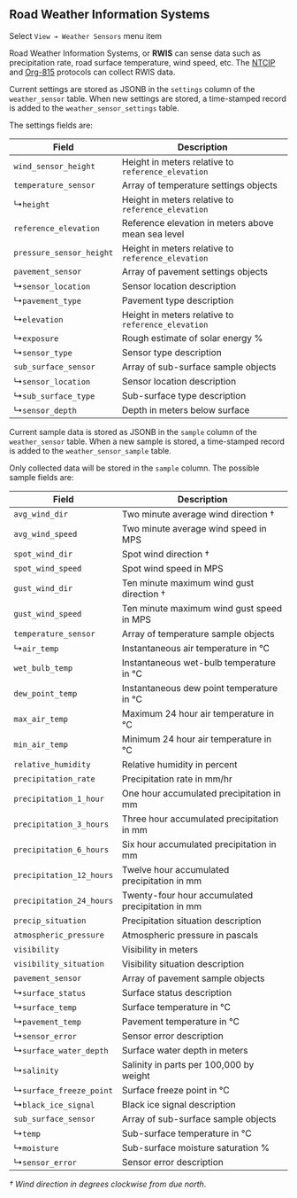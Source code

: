 ## Road Weather Information Systems

Select `View ➔ Weather Sensors` menu item

Road Weather Information Systems, or **RWIS** can sense data such as
precipitation rate, road surface temperature, wind speed, etc.  The [NTCIP]
and [Org-815] protocols can collect RWIS data.

Current settings are stored as JSONB in the `settings` column of the
`weather_sensor` table.  When new settings are stored, a time-stamped record is
added to the `weather_sensor_settings` table.

The settings fields are:

Field                    | Description
-------------------------|-------------------------------------------------------
`wind_sensor_height`     | Height in meters relative to `reference_elevation`
`temperature_sensor`     | Array of temperature settings objects
↳`height`                | Height in meters relative to `reference_elevation`
`reference_elevation`    | Reference elevation in meters above mean sea level
`pressure_sensor_height` | Height in meters relative to `reference_elevation`
`pavement_sensor`        | Array of pavement settings objects
↳`sensor_location`       | Sensor location description
↳`pavement_type`         | Pavement type description
↳`elevation`             | Height in meters relative to `reference_elevation`
↳`exposure`              | Rough estimate of solar energy %
↳`sensor_type`           | Sensor type description
`sub_surface_sensor`     | Array of sub-surface sample objects
↳`sensor_location`       | Sensor location description
↳`sub_surface_type`      | Sub-surface type description
↳`sensor_depth`          | Depth in meters below surface

Current sample data is stored as JSONB in the `sample` column of the
`weather_sensor` table.  When a new sample is stored, a time-stamped record is
added to the `weather_sensor_sample` table.

Only collected data will be stored in the `sample` column.  The possible sample
fields are:

Field                    | Description
-------------------------|------------------------------------
`avg_wind_dir`           | Two minute average wind direction †
`avg_wind_speed`         | Two minute average wind speed in MPS
`spot_wind_dir`          | Spot wind direction †
`spot_wind_speed`        | Spot wind speed in MPS
`gust_wind_dir`          | Ten minute maximum wind gust direction †
`gust_wind_speed`        | Ten minute maximum wind gust speed in MPS
`temperature_sensor`     | Array of temperature sample objects
↳`air_temp`              | Instantaneous air temperature in ℃
`wet_bulb_temp`          | Instantaneous wet-bulb temperature in ℃
`dew_point_temp`         | Instantaneous dew point temperature in ℃
`max_air_temp`           | Maximum 24 hour air temperature in ℃
`min_air_temp`           | Minimum 24 hour air temperature in ℃
`relative_humidity`      | Relative humidity in percent
`precipitation_rate`     | Precipitation rate in mm/hr
`precipitation_1_hour`   | One hour accumulated precipitation in mm
`precipitation_3_hours`  | Three hour accumulated precipitation in mm
`precipitation_6_hours`  | Six hour accumulated precipitation in mm
`precipitation_12_hours` | Twelve hour accumulated precipitation in mm
`precipitation_24_hours` | Twenty-four hour accumulated precipitation in mm
`precip_situation`       | Precipitation situation description
`atmospheric_pressure`   | Atmospheric pressure in pascals
`visibility`             | Visibility in meters
`visibility_situation`   | Visibility situation description
`pavement_sensor`        | Array of pavement sample objects
↳`surface_status`        | Surface status description
↳`surface_temp`          | Surface temperature in ℃
↳`pavement_temp`         | Pavement temperature in ℃
↳`sensor_error`          | Sensor error description
↳`surface_water_depth`   | Surface water depth in meters
↳`salinity`              | Salinity in parts per 100,000 by weight
↳`surface_freeze_point`  | Surface freeze point in ℃
↳`black_ice_signal`      | Black ice signal description
`sub_surface_sensor`     | Array of sub-surface sample objects
↳`temp`                  | Sub-surface temperature in ℃
↳`moisture`              | Sub-surface moisture saturation %
↳`sensor_error`          | Sensor error description

_† Wind direction in degrees clockwise from due north_.


[NTCIP]: admin_guide.html#ntcip
[ORG-815]: admin_guide.html#org815
